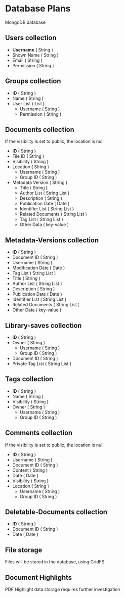 # **Database Plans**
MongoDB database

## **Users collection**
- **Username** ( String )
- Shown Name ( String )
- Email ( String )
- Permission ( String )

## **Groups collection**
- **ID** ( String )
- Name ( String )
- User List ( List )
    - Username ( String )
    - Permission ( String )

## **Documents collection**
If the visibility is set to public, the  location is null

- **ID** ( String )
- File ID ( String )
- Visibility ( String )
- Location ( String )
    - Username ( String )
    - Group ID ( String )
- Metadata Version ( String )
    - Title ( String )
    - Author List ( String List )
    - Description ( String )
    - Publication Date ( Date )
    - Identifier List ( String List )
    - Related Documents ( String List )
    - Tag List ( String List )
    - Other Data ( key-value )

## **Metadata-Versions collection**
- **ID** ( String )
- Document ID ( String )
- Username ( String )
- Modification Date ( Date )
- Tag List ( String List )
- Title ( String )
- Author List ( String List )
- Description ( String )
- Publication Date ( Date )
- Identifier List ( String List )
- Related Documents ( String List )
- Other Data ( key-value )

## **Library-saves collection**
- **ID** ( String )
- Owner ( String )
    - Username ( String )
    - Group ID ( String )
- Document ID ( String )
- Private Tag List ( String List )

## **Tags collection**
- **ID** ( String )
- Name ( String )
- Visibility ( String )
- Owner ( String )
    - Username ( String )
    - Group ID ( String )

## **Comments collection**
If the visibility is set to public, the  location is null

- **ID** ( String )
- Username ( String )
- Document ID ( String )
- Content ( String )
- Date ( Date )
- Visibility ( String )
- Location ( String )
    - Username ( String )
    - Group ID ( String )

## **Deletable-Documents collection**
- **ID** ( String )
- Document ID ( String )
- Date ( Date )

## **File storage**
Files will be stored in the database, using GridFS

## **Document Highlights**
PDF Highlight data storage requires further investigation